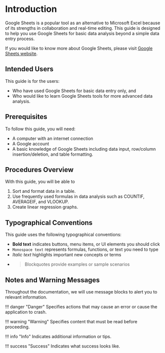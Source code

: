 # Introduction
 Google Sheets is a popular tool as an alternative to Microsoft Excel because of its strengths in collaboration and real-time editing. This guide is designed to help you use Google Sheets for basic data analysis beyond a simple data entry process.

 If you would like to know more about Google Sheets, please visit [Google Sheets website](https://workspace.google.com/intl/en_ca/products/sheets/).

## Intended Users
 This guide is for the users:  

  * Who have used Google Sheets for basic data entry only, and
  * Who would like to learn Google Sheets tools for more advanced data analysis.  

## Prerequisites
 To follow this guide, you will need:  

  * A computer with an internet connection
  * A Google account
  * A basic knowledge of Google Sheets including data input, row/column insertion/deletion, and table formatting.

## Procedures Overview
 With this guide, you will be able to  

1. Sort and format data in a table.
2. Use frequently used formulas in data analysis such as COUNTIF, AVERAGEIF, and VLOOKUP.
3. Create linear regression graphs.

## Typographical Conventions
This guide uses the following typographical conventions:

* **Bold text** indicates  buttons, menu items, or UI elements you should click
* `Monospace text` represents formulas, functions, or text you need to type
* *Italic text* highlights important new concepts or terms
* > Blockquotes provide examples or sample scenarios

## Notes and Warning Messages
Throughout the documentation, we will use message blocks to alert you to relevant information.

!!! danger "Danger"
    Specifies actions that may cause an error or cause the application to crash.

!!! warning "Warning"
    Specifies content that must be read before proceeding.

!!! info "Info"
    Indicates additional information or tips.

!!! success "Success"
    Indicates what success looks like.
